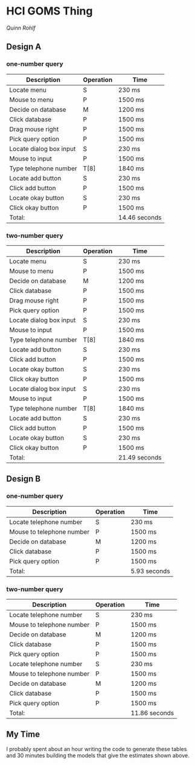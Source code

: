 # HCI GOMS Thing

*Quinn Rohlf*

## Design A

### one-number query

Description | Operation | Time
---|---|---
Locate menu | S | 230 ms
Mouse to menu | P | 1500 ms
Decide on database | M | 1200 ms
Click database | P | 1500 ms
Drag mouse right | P | 1500 ms
Pick query option | P | 1500 ms
Locate dialog box input | S | 230 ms
Mouse to input | P | 1500 ms
Type telephone number | T[8] | 1840 ms
Locate add button | S | 230 ms
Click add button | P | 1500 ms
Locate okay button | S | 230 ms
Click okay button | P | 1500 ms
Total: | | 14.46 seconds

### two-number query

Description | Operation | Time
---|---|---
Locate menu | S | 230 ms
Mouse to menu | P | 1500 ms
Decide on database | M | 1200 ms
Click database | P | 1500 ms
Drag mouse right | P | 1500 ms
Pick query option | P | 1500 ms
Locate dialog box input | S | 230 ms
Mouse to input | P | 1500 ms
Type telephone number | T[8] | 1840 ms
Locate add button | S | 230 ms
Click add button | P | 1500 ms
Locate okay button | S | 230 ms
Click okay button | P | 1500 ms
Locate dialog box input | S | 230 ms
Mouse to input | P | 1500 ms
Type telephone number | T[8] | 1840 ms
Locate add button | S | 230 ms
Click add button | P | 1500 ms
Locate okay button | S | 230 ms
Click okay button | P | 1500 ms
Total: | | 21.49 seconds

## Design B

### one-number query

Description | Operation | Time
---|---|---
Locate telephone number | S | 230 ms
Mouse to telephone number | P | 1500 ms
Decide on database | M | 1200 ms
Click database | P | 1500 ms
Pick query option | P | 1500 ms
Total: | | 5.93 seconds

### two-number query

Description | Operation | Time
---|---|---
Locate telephone number | S | 230 ms
Mouse to telephone number | P | 1500 ms
Decide on database | M | 1200 ms
Click database | P | 1500 ms
Pick query option | P | 1500 ms
Locate telephone number | S | 230 ms
Mouse to telephone number | P | 1500 ms
Decide on database | M | 1200 ms
Click database | P | 1500 ms
Pick query option | P | 1500 ms
Total: | | 11.86 seconds

## My Time

I probably spent about an hour writing the code to generate these tables and 30 minutes building the models that give the estimates shown above.